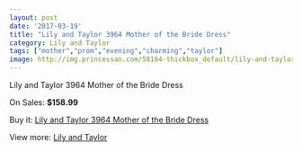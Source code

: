 ```yaml
---
layout: post
date: '2017-03-19'
title: "Lily and Taylor 3964 Mother of the Bride Dress"
category: Lily and Taylor
tags: ["mother","prom","evening","charming","taylor"]
image: http://img.princessan.com/58184-thickbox_default/lily-and-taylor-3964-mother-of-the-bride-dress.jpg
---
```

Lily and Taylor 3964 Mother of the Bride Dress

On Sales: **$158.99**
<a href="https://www.princessan.com/en/lily-and-taylor/25775-lily-and-taylor-3964-mother-of-the-bride-dress.html"><amp-img layout="responsive" width="600" height="600" src="//img.princessan.com/58184-thickbox_default/lily-and-taylor-3964-mother-of-the-bride-dress.jpg" alt="Lily and Taylor 3964 Mother of the Bride Dress 0" /></a>

Buy it: [Lily and Taylor 3964 Mother of the Bride Dress](https://www.princessan.com/en/lily-and-taylor/25775-lily-and-taylor-3964-mother-of-the-bride-dress.html "Lily and Taylor 3964 Mother of the Bride Dress")

View more: [Lily and Taylor](https://www.princessan.com/en/227-lily-and-taylor "Lily and Taylor")